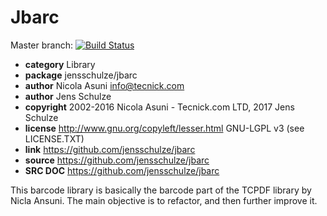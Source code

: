 Jbarc
====
Master branch: [![Build Status](https://travis-ci.org/jensschulze/jbarc.svg?branch=develop)](https://travis-ci.org/jensschulze/jbarc)

* **category**    Library
* **package**     jensschulze/jbarc
* **author**      Nicola Asuni <info@tecnick.com>
* **author**      Jens Schulze
* **copyright**   2002-2016 Nicola Asuni - Tecnick.com LTD, 2017 Jens Schulze
* **license**     http://www.gnu.org/copyleft/lesser.html GNU-LGPL v3 (see LICENSE.TXT)
* **link**        https://github.com/jensschulze/jbarc
* **source**      https://github.com/jensschulze/jbarc
* **SRC DOC**     https://github.com/jensschulze/jbarc

This barcode library is basically the barcode part of the TCPDF library by Nicla Ansuni. The main objective is to refactor, and then further improve it.  

